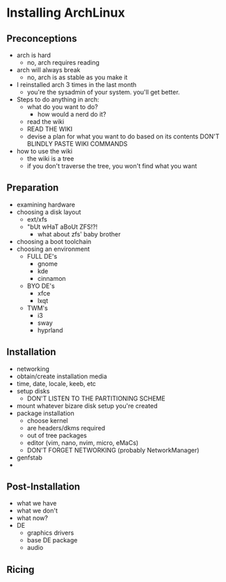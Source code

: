 # Installing ArchLinux

## Preconceptions
- arch is hard
    - no, arch requires reading
- arch will always break
    - no, arch is as stable as you make it
- I reinstalled arch 3 times in the last month
    - you're the sysadmin of your system. you'll get better.
- Steps to do anything in arch:
    - what do you want to do?
        - how would a nerd do it?
    - read the wiki
    - READ THE WIKI
    - devise a plan for what you want to do based on its contents
        DON'T BLINDLY PASTE WIKI COMMANDS
- how to use the wiki
    - the wiki is a tree
    - if you don't traverse the tree, you won't find what you want

## Preparation
- examining hardware
- choosing a disk layout
    - ext/xfs
    - "bUt wHaT aBoUt ZFS!?!
        - what about zfs' baby brother
- choosing a boot toolchain
- choosing an environment
    - FULL DE's
        - gnome
        - kde
        - cinnamon
    - BYO DE's
        - xfce
        - lxqt
    - TWM's
        - i3
        - sway
        - hyprland

## Installation
- networking
- obtain/create installation media
- time, date, locale, keeb, etc
- setup disks
    - DON'T LISTEN TO THE PARTITIONING SCHEME
- mount whatever bizare disk setup you're created
- package installation
    - choose kernel
    - are headers/dkms required
    - out of tree packages
    - editor (vim, nano, nvim, micro, eMaCs)
    - DON'T FORGET NETWORKING (probably NetworkManager)
- genfstab
- 

## Post-Installation
- what we have
- what we don't
- what now?
- DE
    - graphics drivers
    - base DE package
    - audio

## Ricing
